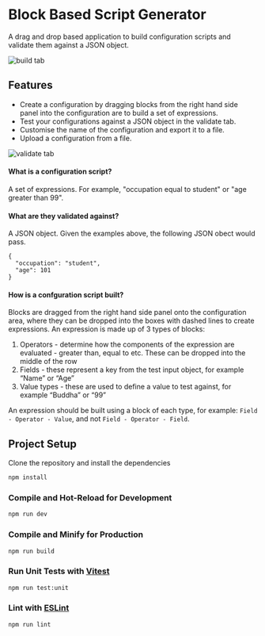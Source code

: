 # Block Based Script Generator

A drag and drop based application to build configuration scripts and validate them against a JSON object.

![build tab](https://github.com/willelson/block-based-configurator/assets/10315667/221b9ddd-9692-4287-a36a-bd983d232c02)

## Features

- Create a configuration by dragging blocks from the right hand side panel into the configuration are to build a set of expressions.
- Test your configurations against a JSON object in the validate tab.
- Customise the name of the configuration and export it to a file.
- Upload a configuration from a file.


![validate tab](https://github.com/willelson/block-based-configurator/assets/10315667/11de500f-2809-4a2f-9950-4794b6528cc7)

#### What is a configuration script?
A set of expressions. For example, "occupation equal to student" or "age greater than 99".

#### What are they validated against?
A JSON object. Given the examples above, the following JSON obect would pass.
```
{
  "occupation": "student",
  "age": 101
}
```

#### How is a confguration script built?
Blocks are dragged from the right hand side panel onto the configuration area, where they can be dropped into the boxes with dashed lines to create expressions. An expression is made up of 3 types of blocks:
1. Operators - determine how the components of the expression are evaluated - greater than, equal to etc. These can be dropped into the middle of the row
2. Fields - these represent a key from the test input object, for example “Name” or “Age”
3. Value types - these are used to define a value to test against, for example “Buddha” or “99”

An expression should be built using a block of each type, for example: `Field - Operator - Value`, and not `Field - Operator - Field`.

## Project Setup

Clone the repository and install the dependencies

```sh
npm install
```

### Compile and Hot-Reload for Development

```sh
npm run dev
```

### Compile and Minify for Production

```sh
npm run build
```

### Run Unit Tests with [Vitest](https://vitest.dev/)

```sh
npm run test:unit
```

### Lint with [ESLint](https://eslint.org/)

```sh
npm run lint
```
